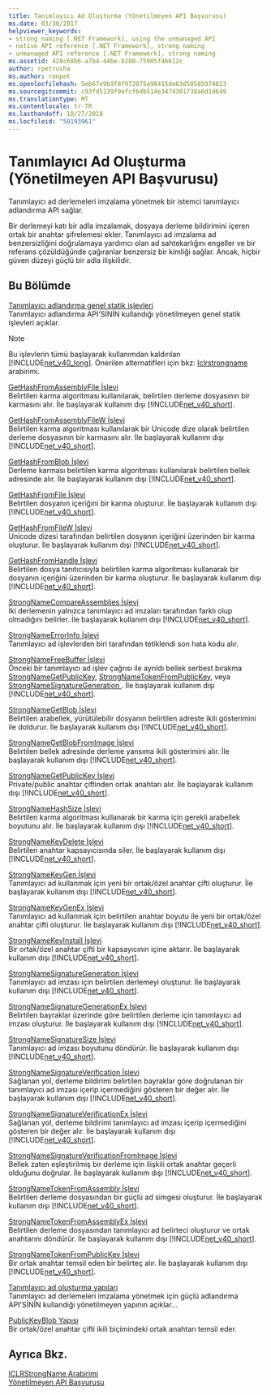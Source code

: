 ```yaml
---
title: Tanımlayıcı Ad Oluşturma (Yönetilmeyen API Başvurusu)
ms.date: 03/30/2017
helpviewer_keywords:
- strong naming [.NET Framework], using the unmanaged API
- native API reference [.NET Framework], strong naming
- unmanaged API reference [.NET Framework], strong naming
ms.assetid: 428c68b6-a7b4-44be-b280-75905f46612c
author: rpetrusha
ms.author: ronpet
ms.openlocfilehash: 5eb67e9b9f8f972075a98415de63d50585974823
ms.sourcegitcommit: c93fd5139f9efcf6db514e3474301738a6d1d649
ms.translationtype: MT
ms.contentlocale: tr-TR
ms.lasthandoff: 10/27/2018
ms.locfileid: "50193961"
---
```

# <a name="strong-naming-unmanaged-api-reference"></a>Tanımlayıcı Ad Oluşturma (Yönetilmeyen API Başvurusu)
Tanımlayıcı ad derlemeleri imzalama yönetmek bir istemci tanımlayıcı adlandırma API sağlar.  
  
 Bir derlemeyi katı bir adla imzalamak, dosyaya derleme bildirimini içeren ortak bir anahtar şifrelemesi ekler. Tanımlayıcı ad imzalama ad benzersizliğini doğrulamaya yardımcı olan ad sahtekarlığını engeller ve bir referans çözüldüğünde çağıranlar benzersiz bir kimliği sağlar. Ancak, hiçbir güven düzeyi güçlü bir adla ilişkilidir.  
  
## <a name="in-this-section"></a>Bu Bölümde  
 [Tanımlayıcı adlandırma genel statik işlevleri](https://msdn.microsoft.com/library/efa715df-e8cc-48f2-9ec4-26586f0dc8d0)  
 Tanımlayıcı adlandırma API'SİNİN kullandığı yönetilmeyen genel statik işlevleri açıklar.  
  
> [!NOTE]
>  Bu işlevlerin tümü başlayarak kullanımdan kaldırılan [!INCLUDE[net_v40_long](../../../../includes/net-v40-long-md.md)]. Önerilen alternatifleri için bkz: [Iclrstrongname](../../../../docs/framework/unmanaged-api/hosting/iclrstrongname-interface.md) arabirimi.  
  
 [GetHashFromAssemblyFile İşlevi](../../../../docs/framework/unmanaged-api/strong-naming/gethashfromassemblyfile-function.md)  
 Belirtilen karma algoritması kullanılarak, belirtilen derleme dosyasının bir karmasını alır. İle başlayarak kullanım dışı [!INCLUDE[net_v40_short](../../../../includes/net-v40-short-md.md)].  
  
 [GetHashFromAssemblyFileW İşlevi](../../../../docs/framework/unmanaged-api/strong-naming/gethashfromassemblyfilew-function.md)  
 Belirtilen karma algoritması kullanılarak bir Unicode dize olarak belirtilen derleme dosyasının bir karmasını alır. İle başlayarak kullanım dışı [!INCLUDE[net_v40_short](../../../../includes/net-v40-short-md.md)].  
  
 [GetHashFromBlob İşlevi](../../../../docs/framework/unmanaged-api/strong-naming/gethashfromblob-function.md)  
 Derleme karması belirtilen karma algoritması kullanılarak belirtilen bellek adresinde alır. İle başlayarak kullanım dışı [!INCLUDE[net_v40_short](../../../../includes/net-v40-short-md.md)].  
  
 [GetHashFromFile İşlevi](../../../../docs/framework/unmanaged-api/strong-naming/gethashfromfile-function.md)  
 Belirtilen dosyanın içeriğini bir karma oluşturur.  İle başlayarak kullanım dışı [!INCLUDE[net_v40_short](../../../../includes/net-v40-short-md.md)].  
  
 [GetHashFromFileW İşlevi](../../../../docs/framework/unmanaged-api/strong-naming/gethashfromfilew-function.md)  
 Unicode dizesi tarafından belirtilen dosyanın içeriğini üzerinden bir karma oluşturur. İle başlayarak kullanım dışı [!INCLUDE[net_v40_short](../../../../includes/net-v40-short-md.md)].  
  
 [GetHashFromHandle İşlevi](../../../../docs/framework/unmanaged-api/strong-naming/gethashfromhandle-function.md)  
 Belirtilen dosya tanıtıcısıyla belirtilen karma algoritması kullanarak bir dosyanın içeriğini üzerinden bir karma oluşturur.  İle başlayarak kullanım dışı [!INCLUDE[net_v40_short](../../../../includes/net-v40-short-md.md)].  
  
 [StrongNameCompareAssemblies İşlevi](../../../../docs/framework/unmanaged-api/strong-naming/strongnamecompareassemblies-function.md)  
 İki derlemenin yalnızca tanımlayıcı ad imzaları tarafından farklı olup olmadığını belirler. İle başlayarak kullanım dışı [!INCLUDE[net_v40_short](../../../../includes/net-v40-short-md.md)].  
  
 [StrongNameErrorInfo İşlevi](../../../../docs/framework/unmanaged-api/strong-naming/strongnameerrorinfo-function.md)  
 Tanımlayıcı ad işlevlerden biri tarafından tetiklendi son hata kodu alır.  
  
 [StrongNameFreeBuffer İşlevi](../../../../docs/framework/unmanaged-api/strong-naming/strongnamefreebuffer-function.md)  
 Önceki bir tanımlayıcı ad işlev çağrısı ile ayrıldı bellek serbest bırakma [StrongNameGetPublicKey](../../../../docs/framework/unmanaged-api/strong-naming/strongnamegetpublickey-function.md), [StrongNameTokenFromPublicKey](../../../../docs/framework/unmanaged-api/strong-naming/strongnametokenfrompublickey-function.md), veya [StrongNameSignatureGeneration ](../../../../docs/framework/unmanaged-api/strong-naming/strongnamesignaturegeneration-function.md).   İle başlayarak kullanım dışı [!INCLUDE[net_v40_short](../../../../includes/net-v40-short-md.md)].  
  
 [StrongNameGetBlob İşlevi](../../../../docs/framework/unmanaged-api/strong-naming/strongnamegetblob-function.md)  
 Belirtilen arabellek, yürütülebilir dosyanın belirtilen adreste ikili gösterimini ile doldurur. İle başlayarak kullanım dışı [!INCLUDE[net_v40_short](../../../../includes/net-v40-short-md.md)].  
  
 [StrongNameGetBlobFromImage İşlevi](../../../../docs/framework/unmanaged-api/strong-naming/strongnamegetblobfromimage-function.md)  
 Belirtilen bellek adresinde derleme yansıma ikili gösterimini alır. İle başlayarak kullanım dışı [!INCLUDE[net_v40_short](../../../../includes/net-v40-short-md.md)].  
  
 [StrongNameGetPublicKey İşlevi](../../../../docs/framework/unmanaged-api/strong-naming/strongnamegetpublickey-function.md)  
 Private/public anahtar çiftinden ortak anahtarı alır. İle başlayarak kullanım dışı [!INCLUDE[net_v40_short](../../../../includes/net-v40-short-md.md)].  
  
 [StrongNameHashSize İşlevi](../../../../docs/framework/unmanaged-api/strong-naming/strongnamehashsize-function.md)  
 Belirtilen karma algoritması kullanarak bir karma için gerekli arabellek boyutunu alır.  İle başlayarak kullanım dışı [!INCLUDE[net_v40_short](../../../../includes/net-v40-short-md.md)].  
  
 [StrongNameKeyDelete İşlevi](../../../../docs/framework/unmanaged-api/strong-naming/strongnamekeydelete-function.md)  
 Belirtilen anahtar kapsayıcısında siler. İle başlayarak kullanım dışı [!INCLUDE[net_v40_short](../../../../includes/net-v40-short-md.md)].  
  
 [StrongNameKeyGen İşlevi](../../../../docs/framework/unmanaged-api/strong-naming/strongnamekeygen-function.md)  
 Tanımlayıcı ad kullanmak için yeni bir ortak/özel anahtar çifti oluşturur.  İle başlayarak kullanım dışı [!INCLUDE[net_v40_short](../../../../includes/net-v40-short-md.md)].  
  
 [StrongNameKeyGenEx İşlevi](../../../../docs/framework/unmanaged-api/strong-naming/strongnamekeygenex-function.md)  
 Tanımlayıcı ad kullanmak için belirtilen anahtar boyutu ile yeni bir ortak/özel anahtar çifti oluşturur. İle başlayarak kullanım dışı [!INCLUDE[net_v40_short](../../../../includes/net-v40-short-md.md)].  
  
 [StrongNameKeyInstall İşlevi](../../../../docs/framework/unmanaged-api/strong-naming/strongnamekeyinstall-function.md)  
 Bir ortak/özel anahtar çifti bir kapsayıcının içine aktarır.  İle başlayarak kullanım dışı [!INCLUDE[net_v40_short](../../../../includes/net-v40-short-md.md)].  
  
 [StrongNameSignatureGeneration İşlevi](../../../../docs/framework/unmanaged-api/strong-naming/strongnamesignaturegeneration-function.md)  
 Tanımlayıcı ad imzası için belirtilen derlemeyi oluşturur.   İle başlayarak kullanım dışı [!INCLUDE[net_v40_short](../../../../includes/net-v40-short-md.md)].  
  
 [StrongNameSignatureGenerationEx İşlevi](../../../../docs/framework/unmanaged-api/strong-naming/strongnamesignaturegenerationex-function.md)  
 Belirtilen bayraklar üzerinde göre belirtilen derleme için tanımlayıcı ad imzası oluşturur.    İle başlayarak kullanım dışı [!INCLUDE[net_v40_short](../../../../includes/net-v40-short-md.md)].  
  
 [StrongNameSignatureSize İşlevi](../../../../docs/framework/unmanaged-api/strong-naming/strongnamesignaturesize-function.md)  
 Tanımlayıcı ad imzası boyutunu döndürür. İle başlayarak kullanım dışı [!INCLUDE[net_v40_short](../../../../includes/net-v40-short-md.md)].  
  
 [StrongNameSignatureVerification İşlevi](../../../../docs/framework/unmanaged-api/strong-naming/strongnamesignatureverification-function.md)  
 Sağlanan yol, derleme bildirimi belirtilen bayraklar göre doğrulanan bir tanımlayıcı ad imzası içerip içermediğini gösteren bir değer alır. İle başlayarak kullanım dışı [!INCLUDE[net_v40_short](../../../../includes/net-v40-short-md.md)].  
  
 [StrongNameSignatureVerificationEx İşlevi](../../../../docs/framework/unmanaged-api/strong-naming/strongnamesignatureverificationex-function.md)  
 Sağlanan yol, derleme bildirimi tanımlayıcı ad imzası içerip içermediğini gösteren bir değer alır.  İle başlayarak kullanım dışı [!INCLUDE[net_v40_short](../../../../includes/net-v40-short-md.md)].  
  
 [StrongNameSignatureVerificationFromImage İşlevi](../../../../docs/framework/unmanaged-api/strong-naming/strongnamesignatureverificationfromimage-function.md)  
 Bellek zaten eşleştirilmiş bir derleme için ilişkili ortak anahtar geçerli olduğunu doğrular. İle başlayarak kullanım dışı [!INCLUDE[net_v40_short](../../../../includes/net-v40-short-md.md)].  
  
 [StrongNameTokenFromAssembly İşlevi](../../../../docs/framework/unmanaged-api/strong-naming/strongnametokenfromassembly-function.md)  
 Belirtilen derleme dosyasından bir güçlü ad simgesi oluşturur.  İle başlayarak kullanım dışı [!INCLUDE[net_v40_short](../../../../includes/net-v40-short-md.md)].  
  
 [StrongNameTokenFromAssemblyEx İşlevi](../../../../docs/framework/unmanaged-api/strong-naming/strongnametokenfromassemblyex-function.md)  
 Belirtilen derleme dosyasından tanımlayıcı ad belirteci oluşturur ve ortak anahtarını döndürür. İle başlayarak kullanım dışı [!INCLUDE[net_v40_short](../../../../includes/net-v40-short-md.md)].  
  
 [StrongNameTokenFromPublicKey İşlevi](../../../../docs/framework/unmanaged-api/strong-naming/strongnametokenfrompublickey-function.md)  
 Bir ortak anahtar temsil eden bir belirteç alır. İle başlayarak kullanım dışı [!INCLUDE[net_v40_short](../../../../includes/net-v40-short-md.md)].  
  
 [Tanımlayıcı ad oluşturma yapıları](https://msdn.microsoft.com/library/4b041a2f-fd12-4b91-aacd-bc3b34a5124d)  
 Tanımlayıcı ad derlemeleri imzalama yönetmek için güçlü adlandırma API'SİNİN kullandığı yönetilmeyen yapının açıklar...  
  
 [PublicKeyBlob Yapısı](../../../../docs/framework/unmanaged-api/strong-naming/publickeyblob-structure.md)  
 Bir ortak/özel anahtar çifti ikili biçimindeki ortak anahtarı temsil eder.  
  
## <a name="see-also"></a>Ayrıca Bkz.  
 [ICLRStrongName Arabirimi](../../../../docs/framework/unmanaged-api/hosting/iclrstrongname-interface.md)  
 [Yönetilmeyen API Başvurusu](../../../../docs/framework/unmanaged-api/index.md)
